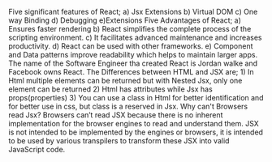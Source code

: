 Five significant features of React; a) Jsx Extensions b) Virtual DOM c) One way Binding d) Debugging e)Extensions
Five Advantages of React; a) Ensures faster rendering b) React simplifies the complete process of the scripting environment. c) It facilitates advanced maintenance and increases productivity. d) React can be used with other frameworks. e) Component and Data patterns improve readability which helps to maintain larger apps.
The name of the  Software Engineer tha created React is Jordan walke and Facebook owns React.
The Differences between HTML and JSX are; 1) In Html multiple elements can be returned but with Nested Jsx, only one element can be returned 2) Html has attributes while Jsx has props(properties) 3) You can use a class in Html for better identification and for better use in css, but class is a reserved in Jsx.
Why can't Browsers read Jsx? Browsers can’t read JSX because there is no inherent implementation for the browser engines to read and understand them. JSX is not intended to be implemented by the engines or browsers, it is intended to be used by various transpilers to transform these JSX into valid JavaScript code.